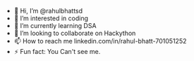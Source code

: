 - 👋 Hi, I’m @rahulbhattsd
- 👀 I’m interested in coding
- 🌱 I’m currently learning DSA
- 💞️ I’m looking to collaborate on Hackython
- 📫 How to reach me linkedin.com/in/rahul-bhatt-701051252
- ⚡ Fun fact: You Can't see me.

<!---
rahulbhattsd/rahulbhattsd is a ✨ special ✨ repository because its `README.md` (this file) appears on your GitHub profile.
You can click the Preview link to take a look at your changes.
--->
